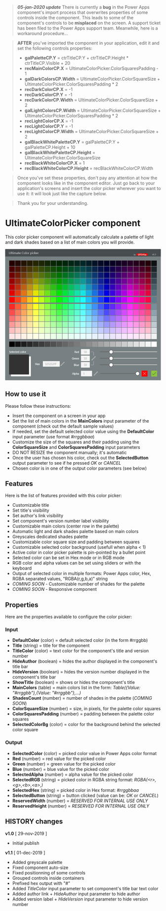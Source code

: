 > __*05-jan-2020 update*__
> There is currently a **bug** in the Power Apps component's import process that overwrites properties of some controls inside the component. This leads to some of the component's controls to be **misplaced** on the screen. A support ticket has been filed to the Power Apps support team. Meanwhile, here is a workaround procedure...

> **AFTER** you've imported the component in your application, edit it and set the following controls properties:
> - **galPaletteCP.Y** = ctrTitleCP.Y + ctrTitleCP.Height * ctrTitleCP.Visible + 20
> - **recMainColorCP.X** = UltimateColorPicker.ColorSquaresPadding - 1
> - **galDarkColorsCP.Width** = UltimateColorPicker.ColorSquareSize + UltimateColorPicker.ColorSquaresPadding * 2
> - **recDarkColorCP.X** = -1
> - **recDarkColorCP.Y** = -1
> - **recDarkColorCP.Width** = UltimateColorPicker.ColorSquareSize + 2
> - **galLightColorsCP.Width** = UltimateColorPicker.ColorSquareSize + UltimateColorPicker.ColorSquaresPadding * 2
> - **recLightColorCP.X** = -1
> - **recLightColorCP.Y** = -1
> - **recLightColorCP.Width** = UltimateColorPicker.ColorSquareSize + 2
> - **galBlackWhitePaletteCP.Y** = galPaletteCP.Y + galPaletteCP.Height + 10
> - **galBlackWhitePaletteCP.Height** = UltimateColorPicker.ColorSquareSize
> - **recBlackWhiteColorCP.X** = 1
> - **recBlackWhiteColorCP.Height** = recBlackWhiteColorCP.Width

> Once you've set these properties, don't pay any attention at how the component looks like in the component editor. Just go back to your application's screens and insert the color picker wherever you want to use it: it will look just like the capture below.

> Thank you for your understanding.

# UltimateColorPicker component
This color picker component will automatically calculate a palette of light and dark shades based on a list of main colors you will provide.

![UltimateColorPicker](images/UltimateColorPicker.png)

## How to use it
Please follow these instructions:
- Insert the component on a screen in your app
- Set the list of main colors in the **MainColors** input parameter of the component (check out the default sample values)
- If needed, set the default selected color value using the **DefaultColor** input parameter (use format *#rrggbbaa*)
- Customize the size of the squares and their padding using the **ColorSquareSize** and **ColorSquaresPadding** input parameters
- DO NOT RESIZE the component manually; it's automatic
- Once the user has chosen his color, check out the **SelectedButton** output parameter to see if he pressed *OK* or *CANCEL*
- Chosen color is in one of the output color parameters (see below)

## Features
Here is the list of features provided with this color picker:
- Customizable title
- Set title's visibility
- Set author's link visibility
- Set component's version number label visibility
- Customizable main colors (center row in the palette)
- Automatic light and dark shades palette based on main colors
- Greyscales dedicated shades palette
- Customizable color square size and padding between squares
- Customizable selected color background (usefull when alpha < 1)
- Active color in color picker palette is pin-pointed by a bullet point
- Selected color can be set in Hex mode or in RGB mode
- RGB color and alpha values can be set using sliders or with the keyboard
- Output of selected color in multiple formats: Power Apps color, Hex, RGBA separated values, "RGBA(r,g,b,a)" string
- *COMING SOON* - Customizable number of shades for the palette
- *COMING SOON* - Responsive component

## Properties
Here are the properties available to configure the color picker:
### Input
- **DefaultColor** (color) = default selected color (in the form #rrggbb)
- **Title** (string) = title for the component
- **TitleColor** (color) = text color for the component's title and version number
- **HideAuthor** (boolean) = hides the author displayed in the component's title bar
- **HideVersion** (boolean) = hides the version number displayed in the component's title bar
- **ShowTitle** (boolean) = shows or hides the component's title
- **MainColors** (table) = main colors list in the form: *Table({Value: "#rrggbb"},{Value: "#rrggbb"},...)*
- **ShadesCount** (number) = number of shades in the palette (*COMING SOON*)
- **ColorSquareSize** (number) = size, in pixels, for the palette color squares
- **ColorSquaresPadding** (number) = padding between the palette color squares
- **SelectedColorBg** (color) = color for the background behind the selected color square
### Output
- **SelectedColor** (color) = picked color value in Power Apps color format
- **Red** (number) = red value for the picked color
- **Green** (number) = green value for the picked color
- **Blue** (number) = blue value for the picked color
- **SelectedAlpha** (number) = alpha value for the picked color
- **SelectedRGB** (string) = picked color in RGBA string format: *RGBA(&lt;r&gt;,&lt;g&gt;,&lt;b&gt;,&lt;a&gt;,)*
- **SelectedHex** (string) = picked color in Hex format: *#rrggbbaa*
- **SelectedButton** (string) = button clicked (value can be: *OK* or *CANCEL*)
- **ReservedWidth** (number) = *RESERVED FOR INTERNAL USE ONLY*
- **ReservedHeight** (number) = *RESERVED FOR INTERNAL USE ONLY*

## HISTORY changes
**v1.0** [ 29-nov-2019 ]
- Initial publish

**v1.1**  [ 01-dec-2019 ]
- Added greyscale palette
- Fixed component auto-size
- Fixed positionning of some controls
- Grouped controls inside containers
- Prefixed hex output with "#"
- Added *TitleColor* input parameter to set component's title bar text color
- Added author link + *HideAuthor* input parameter to hide author
- Added version label + *HideVersion* input parameter to hide version number
